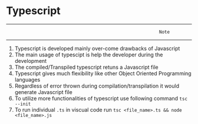 # Typescript

********************************************************************************
                                                              Note                                          
********************************************************************************
1. Typescript is developed mainly over-come drawbacks of Javascript 
2. The main usage of typescipt is help the developer during the development 
3. The compiled/Transpiled typescript retuns a Javascript file
4. Typescript gives much flexibility like other Object Oriented Programming languages 
5. Regardless of error thrown during compilation/transpilation it would generate Javascript file
6. To utilize more functionalities of typescript use following command `tsc --init`
7. To run individual `.ts` in viscual code run `tsc <file_name>.ts && node <file_name>.js`
